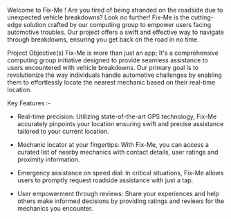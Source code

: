 Welcome to Fix-Me !
Are you tired of being stranded on the roadside due to unexpected vehicle breakdowns? Look no further! Fix-Me is the cutting-edge solution crafted by our computing group to empower users facing automotive troubles. Our project offers a swift and effective way to navigate through breakdowns, ensuring you get back on the road in no time.

Project Objective(s)
Fix-Me is more than just an app; It's a comprehensive computing group initiative designed to provide seamless assistance to users encountered with vehicle breakdowns. Our primary goal is to revolutionize the way individuals handle automotive challenges by enabling them to effortlessly locate the nearest mechanic based on their real-time location.

Key Features :-

* Real-time precision: Utilizing state-of-the-art GPS technology, Fix-Me accurately pinpoints your location ensuring swift and precise assistance tailored to your current location.

* Mechanic locator at your fingertips: With Fix-Me, you can access a curated list of nearby mechanics with contact details, user ratings and proximity information.

* Emergency assistance on speed dial: In critical situations, Fix-Me allows users to promptly request roadside assistance with just a tap.

* User empowerment through reviews: Share your experiences and help others make informed decisions by providing ratings and reviews for the mechanics you encounter.
